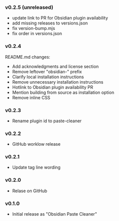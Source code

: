 ### v0.2.5 (unreleased)

- update link to PR for Obsidian plugin availability
- add missing releases to versions.json
- fix version-bump.mjs
- fix order in versions.json

### v0.2.4

README.md changes:
- Add acknowledgments and license section
- Remove leftover "obsidian-" prefix
- Clarify local installation instructions
- Remove unnecessary installation instructions
- Hotlink to Obsidian plugin availability PR
- Mention building from source as installation option
- Remove inline CSS

### v0.2.3

- Rename plugin id to paste-cleaner

### v0.2.2

- GitHub worklow release

### v0.2.1

- Update tag line wording

### v0.2.0

- Relase on GitHub

### v0.1.0

- Initial release as "Obsidian Paste Cleaner"

